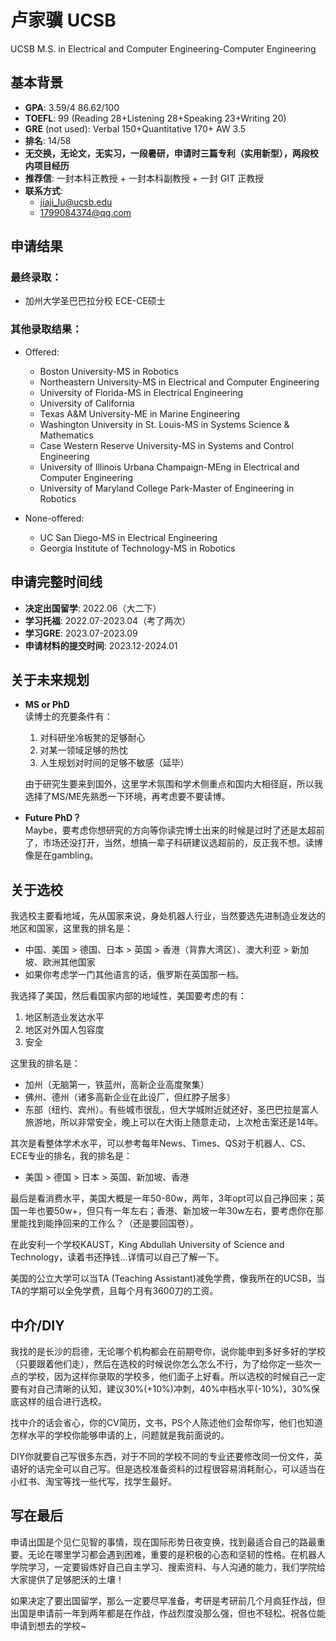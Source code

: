 # 卢家骥 UCSB

UCSB M.S. in Electrical and Computer Engineering-Computer Engineering

## 基本背景

- **GPA**: 3.59/4    86.62/100
- **TOEFL**: 99 (Reading 28+Listening 28+Speaking 23+Writing 20)
- **GRE** (not used): Verbal 150+Quantitative 170+ AW 3.5
- **排名**: 14/58
- **无交换，无论文，无实习，一段暑研，申请时三篇专利（实用新型），两段校内项目经历**
- **推荐信**: 一封本科正教授 + 一封本科副教授 + 一封 GIT 正教授
- **联系方式**:
  - jiaji_lu@ucsb.edu
  - 1799084374@qq.com

## 申请结果

### 最终录取：
- 加州大学圣巴巴拉分校 ECE-CE硕士

### 其他录取结果：
- Offered:
  - Boston University-MS in Robotics
  - Northeastern University-MS in Electrical and Computer Engineering
  - University of Florida-MS in Electrical Engineering
  - University of California
  - Texas A&M University-ME in Marine Engineering
  - Washington University in St. Louis-MS in Systems Science & Mathematics
  - Case Western Reserve University-MS in Systems and Control Engineering
  - University of Illinois Urbana Champaign-MEng in Electrical and Computer Engineering
  - University of Maryland College Park-Master of Engineering in Robotics

- None-offered:
  - UC San Diego-MS in Electrical Engineering
  - Georgia Institute of Technology-MS in Robotics

## 申请完整时间线

- **决定出国留学**: 2022.06（大二下）
- **学习托福**: 2022.07-2023.04（考了两次）
- **学习GRE**: 2023.07-2023.09
- **申请材料的提交时间**: 2023.12-2024.01

## 关于未来规划

- **MS or PhD**  
  读博士的充要条件有：  
  1. 对科研坐冷板凳的足够耐心  
  2. 对某一领域足够的热忱  
  3. 人生规划对时间的足够不敏感（延毕）

  由于研究生要来到国外，这里学术氛围和学术侧重点和国内大相径庭，所以我选择了MS/ME先熟悉一下环境，再考虑要不要读博。

- **Future PhD？**  
  Maybe，要考虑你想研究的方向等你读完博士出来的时候是过时了还是太超前了，市场还没打开，当然，想搞一辈子科研建议选超前的，反正我不想。读博像是在gambling。

## 关于选校

我选校主要看地域，先从国家来说，身处机器人行业，当然要选先进制造业发达的地区和国家，这里我的排名是：
- 中国、美国 > 德国、日本 > 英国 > 香港（背靠大湾区）、澳大利亚 > 新加坡、欧洲其他国家
- 如果你考虑学一门其他语言的话，俄罗斯在英国那一档。

我选择了美国，然后看国家内部的地域性，美国要考虑的有：
1. 地区制造业发达水平
2. 地区对外国人包容度
3. 安全

这里我的排名是：
- 加州（无脑第一，铁蓝州，高新企业高度聚集）
- 佛州、德州（诸多高新企业在此设厂，但红脖子居多）
- 东部（纽约、宾州）。有些城市很乱，但大学城附近就还好，圣巴巴拉是富人旅游地，所以非常安全，晚上可以在大街上随意走动，上次枪击案还是14年。

其次是看整体学术水平，可以参考每年News、Times、QS对于机器人、CS、ECE专业的排名，我的排名是：
- 美国 > 德国 > 日本 > 英国、新加坡、香港

最后是看消费水平，美国大概是一年50-80w，两年，3年opt可以自己挣回来；英国一年也要50w+，但只有一年左右；香港、新加坡一年30w左右，要考虑你在那里能找到能挣回来的工作么？（还是要回国卷）。

在此安利一个学校KAUST，King Abdullah University of Science and Technology，读着书还挣钱...详情可以自己了解一下。

美国的公立大学可以当TA (Teaching Assistant)减免学费，像我所在的UCSB，当TA的学期可以全免学费，且每个月有3600刀的工资。

## 中介/DIY

我找的是长沙的启德，无论哪个机构都会在前期夸你，说你能申到多好多好的学校（只要跟着他们走），然后在选校的时候说你怎么怎么不行，为了给你定一些次一点的学校，因为这样你录取的学校多，他们面子上好看。所以选校的时候自己一定要有对自己清晰的认知，建议30%(+10%)冲刺，40%中档水平(-10%)，30%保底这样的组合进行选校。

找中介的话会省心，你的CV简历，文书，PS个人陈述他们会帮你写，他们也知道怎样水平的学校你能够申请的上，问题就是我前面说的。

DIY你就要自己写很多东西，对于不同的学校不同的专业还要修改同一份文件，英语好的话完全可以自己写。但是选校准备资料的过程很容易消耗耐心，可以适当在小红书、淘宝等找一些代写，找学生最好。

## 写在最后

申请出国是个见仁见智的事情，现在国际形势日夜变换，找到最适合自己的路最重要。无论在哪里学习都会遇到困难，重要的是积极的心态和坚韧的性格。在机器人学院学习，一定要锻炼好自己自主学习、搜索资料、与人沟通的能力，我们学院给大家提供了足够肥沃的土壤！

如果决定了要出国留学，那么一定要尽早准备，考研是考研前几个月疯狂作战，但出国是申请前一年到两年都是在作战，作战烈度没那么强，但也不轻松。祝各位能申请到想去的学校~
